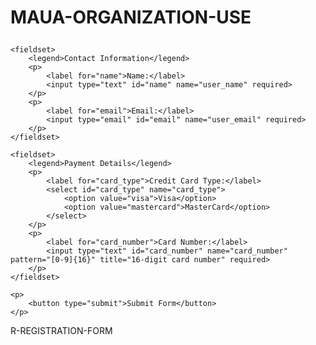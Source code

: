 # MAUA-ORGANIZATION-USE<form action="/submit-form" method="post">
    <fieldset>
        <legend>Contact Information</legend>
        <p>
            <label for="name">Name:</label>
            <input type="text" id="name" name="user_name" required>
        </p>
        <p>
            <label for="email">Email:</label>
            <input type="email" id="email" name="user_email" required>
        </p>
    </fieldset>

    <fieldset>
        <legend>Payment Details</legend>
        <p>
            <label for="card_type">Credit Card Type:</label>
            <select id="card_type" name="card_type">
                <option value="visa">Visa</option>
                <option value="mastercard">MasterCard</option>
            </select>
        </p>
        <p>
            <label for="card_number">Card Number:</label>
            <input type="text" id="card_number" name="card_number" pattern="[0-9]{16}" title="16-digit card number" required>
        </p>
    </fieldset>

    <p>
        <button type="submit">Submit Form</button>
    </p>
</form>R-REGISTRATION-FORM
